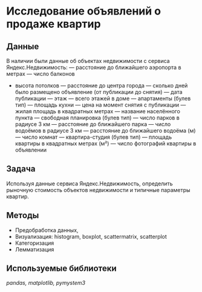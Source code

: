 # Исследование объявлений о продаже квартир
## Данные

В наличии были данные об объектах недвижимости с сервиса Яндекс.Недвижимость: 
— расстояние до ближайшего аэропорта в метрах
— число балконов
- высота потолков
— расстояние до центра города
— сколько дней было размещено объявление (от публикации до снятия)
— дата публикации
— этаж
— всего этажей в доме
— апартаменты (булев тип)
— площадь кухни
— цена на момент снятия с публикации
— жилая площадь в квадратных метрах
— название населённого пункта
— свободная планировка (булев тип)
— число парков в радиусе 3 км
— расстояние до ближайшего парка
— число водоёмов в радиусе 3 км
— расстояние до ближайшего водоёма (м)
— число комнат
— квартира-студия (булев тип)
— площадь квартиры в квадратных метрах (м²)
— число фотографий квартиры в объявлении

## Задача
Используя данные сервиса Яндекс.Недвижимость, определить рыночную стоимость объектов недвижимости и типичные параметры квартир.

## Методы
- Предобработка данных,
- Визуализация:  histogram, boxplot, scattermatrix, scatterplot
- Категоризация
- Лемматизация

## Используемые библиотеки
_pandas, matplotlib, pymystem3_
